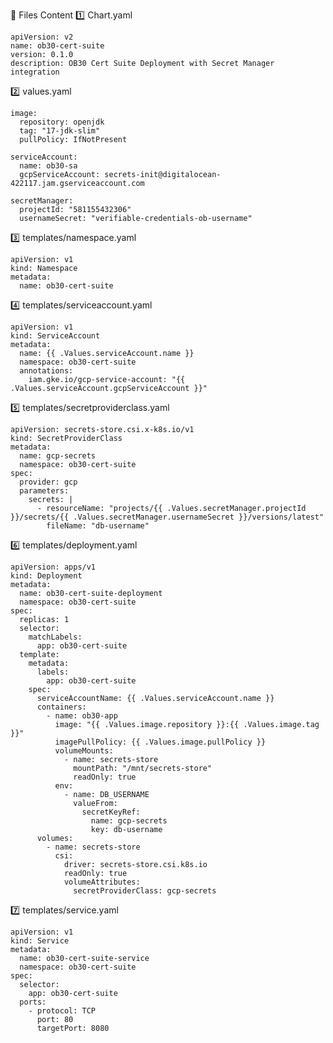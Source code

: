 📝 Files Content
1️⃣ Chart.yaml

    apiVersion: v2
    name: ob30-cert-suite
    version: 0.1.0
    description: OB30 Cert Suite Deployment with Secret Manager integration

2️⃣ values.yaml

    image:
      repository: openjdk
      tag: "17-jdk-slim"
      pullPolicy: IfNotPresent
    
    serviceAccount:
      name: ob30-sa
      gcpServiceAccount: secrets-init@digitalocean-422117.jam.gserviceaccount.com
    
    secretManager:
      projectId: "581155432306"
      usernameSecret: "verifiable-credentials-ob-username"

3️⃣ templates/namespace.yaml
    
    apiVersion: v1
    kind: Namespace
    metadata:
      name: ob30-cert-suite

4️⃣ templates/serviceaccount.yaml
    
    apiVersion: v1
    kind: ServiceAccount
    metadata:
      name: {{ .Values.serviceAccount.name }}
      namespace: ob30-cert-suite
      annotations:
        iam.gke.io/gcp-service-account: "{{ .Values.serviceAccount.gcpServiceAccount }}"

5️⃣ templates/secretproviderclass.yaml

    apiVersion: secrets-store.csi.x-k8s.io/v1
    kind: SecretProviderClass
    metadata:
      name: gcp-secrets
      namespace: ob30-cert-suite
    spec:
      provider: gcp
      parameters:
        secrets: |
          - resourceName: "projects/{{ .Values.secretManager.projectId }}/secrets/{{ .Values.secretManager.usernameSecret }}/versions/latest"
            fileName: "db-username"

6️⃣ templates/deployment.yaml
    
    apiVersion: apps/v1
    kind: Deployment
    metadata:
      name: ob30-cert-suite-deployment
      namespace: ob30-cert-suite
    spec:
      replicas: 1
      selector:
        matchLabels:
          app: ob30-cert-suite
      template:
        metadata:
          labels:
            app: ob30-cert-suite
        spec:
          serviceAccountName: {{ .Values.serviceAccount.name }}
          containers:
            - name: ob30-app
              image: "{{ .Values.image.repository }}:{{ .Values.image.tag }}"
              imagePullPolicy: {{ .Values.image.pullPolicy }}
              volumeMounts:
                - name: secrets-store
                  mountPath: "/mnt/secrets-store"
                  readOnly: true
              env:
                - name: DB_USERNAME
                  valueFrom:
                    secretKeyRef:
                      name: gcp-secrets
                      key: db-username
          volumes:
            - name: secrets-store
              csi:
                driver: secrets-store.csi.k8s.io
                readOnly: true
                volumeAttributes:
                  secretProviderClass: gcp-secrets

7️⃣ templates/service.yaml
    
    apiVersion: v1
    kind: Service
    metadata:
      name: ob30-cert-suite-service
      namespace: ob30-cert-suite
    spec:
      selector:
        app: ob30-cert-suite
      ports:
        - protocol: TCP
          port: 80
          targetPort: 8080

